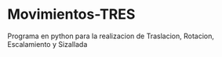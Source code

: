 # Movimientos-TRES
Programa en python para la realizacion de Traslacion, Rotacion, Escalamiento y Sizallada
